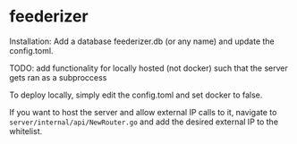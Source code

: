 # feederizer

Installation: Add a database feederizer.db (or any name) and update the config.toml.

TODO: add functionality for locally hosted (not docker) such that the server gets ran as a subproccess

To deploy locally, simply edit the config.toml and set docker to false.

If you want to host the server and allow external IP calls to it, navigate to `server/internal/api/NewRouter.go` and add the desired external IP to the whitelist.
